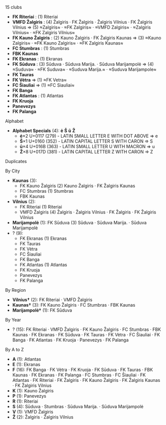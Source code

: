 15 clubs

- **FK Riteriai** : (1) Riteriai
- **VMFD Žalgiris** : (4) Žalgiris · FK Žalgiris · Žalgiris Vilnius · FK Žalgiris Vilnius ⇒ (5) ≈Zalgiris≈ · ≈FK Zalgiris≈ · ≈VMFD Zalgiris≈ · ≈Zalgiris Vilnius≈ · ≈FK Zalgiris Vilnius≈
- **FK Kauno Žalgiris** : (2) Kauno Žalgiris · FK Žalgiris Kaunas ⇒ (3) ≈Kauno Zalgiris≈ · ≈FK Kauno Zalgiris≈ · ≈FK Zalgiris Kaunas≈
- **FC Stumbras** : (1) Stumbras
- **FBK Kaunas**
- **FK Ekranas** : (1) Ekranas
- **FK Sūduva** : (3) Sūduva · Sūduva Marija. · Sūduva Marijampolė ⇒ (4) ≈Suduva≈ · ≈FK Suduva≈ · ≈Suduva Marija.≈ · ≈Suduva Marijampole≈
- **FK Tauras**
- **FK Vėtra** ⇒ (1) ≈FK Vetra≈
- **FC Šiauliai** ⇒ (1) ≈FC Siauliai≈
- **FK Banga**
- **FK Atlantas** : (1) Atlantas
- **FK Kruoja**
- **Panevezys**
- **FK Palanga**




Alphabet

- **Alphabet Specials** (4):  **ė**  **Š**  **ū**  **Ž** 
  - **ė**×2 U+0117 (279) - LATIN SMALL LETTER E WITH DOT ABOVE ⇒ e
  - **Š**×1 U+0160 (352) - LATIN CAPITAL LETTER S WITH CARON ⇒ S
  - **ū**×4 U+016B (363) - LATIN SMALL LETTER U WITH MACRON ⇒ u
  - **Ž**×8 U+017D (381) - LATIN CAPITAL LETTER Z WITH CARON ⇒ Z




Duplicates





By City

- **Kaunas** (3): 
  - FK Kauno Žalgiris  (2) Kauno Žalgiris · FK Žalgiris Kaunas
  - FC Stumbras  (1) Stumbras
  - FBK Kaunas 
- **Vilnius** (2): 
  - FK Riteriai  (1) Riteriai
  - VMFD Žalgiris  (4) Žalgiris · Žalgiris Vilnius · FK Žalgiris · FK Žalgiris Vilnius
- **Marijampolė** (1): FK Sūduva  (3) Sūduva · Sūduva Marija. · Sūduva Marijampolė
- ? (9): 
  - FK Ekranas  (1) Ekranas
  - FK Tauras 
  - FK Vėtra 
  - FC Šiauliai 
  - FK Banga 
  - FK Atlantas  (1) Atlantas
  - FK Kruoja 
  - Panevezys 
  - FK Palanga 




By Region

- **Vilnius†** (2):   FK Riteriai · VMFD Žalgiris
- **Kaunas†** (3):   FK Kauno Žalgiris · FC Stumbras · FBK Kaunas
- **Marijampolė†** (1):   FK Sūduva




By Year

- ? (15):   FK Riteriai · VMFD Žalgiris · FK Kauno Žalgiris · FC Stumbras · FBK Kaunas · FK Ekranas · FK Sūduva · FK Tauras · FK Vėtra · FC Šiauliai · FK Banga · FK Atlantas · FK Kruoja · Panevezys · FK Palanga






By A to Z

- **A** (1): Atlantas
- **E** (1): Ekranas
- **F** (16): FK Banga · FK Vėtra · FK Kruoja · FK Sūduva · FK Tauras · FBK Kaunas · FK Ekranas · FK Palanga · FC Stumbras · FC Šiauliai · FK Atlantas · FK Riteriai · FK Žalgiris · FK Kauno Žalgiris · FK Žalgiris Kaunas · FK Žalgiris Vilnius
- **K** (1): Kauno Žalgiris
- **P** (1): Panevezys
- **R** (1): Riteriai
- **S** (4): Sūduva · Stumbras · Sūduva Marija. · Sūduva Marijampolė
- **V** (1): VMFD Žalgiris
- **Ž** (2): Žalgiris · Žalgiris Vilnius




